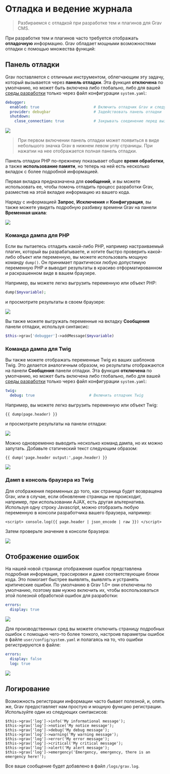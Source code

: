 # Отладка и ведение журнала

> Разбираемся с отладкой при разработке тем и плагинов для Grav CMS.

При разработке тем и плагинов часто требуется отображать **отладочную** информацию. Grav обладает мощными возможностями отладки с помощью множества функций:

## Панель отладки

Grav поставляется с отличным инструментом, облегчающим эту задачу, который вызывается через **панель отладки**. Эта функция **отключена** по умолчанию, но может быть включена либо глобально, либо для вашей [среды разработки](/08.advanced/04.environment-config/index) только через файл конфигурации `system.yaml`:

```yaml
debugger:
  enabled: true                        # Включить отладчик Grav и следующие настройки
  provider: debugbar                   # Задействовать панель отладки
  shutdown:
    close_connection: true             # Закрывать соединение перед вызовом onShutdown(). `false` для отладки
```

![](config.png)

> При первом включении панель отладки может появиться в виде небольшого значка Grav в нижнем левом углу страницы. При нажатии на нее отображается полная панель отладки.

Панель отладки PHP по-прежнему показывает общее **время обработки**, а также **использование памяти**, но теперь на ней есть несколько вкладок с более подробной информацией.

Первая вкладка предназначена для **сообщений**, и вы можете использовать ее, чтобы помочь отладить процесс разработки Grav, разместив на этой вкладке информацию из вашего кода.

Наряду с информацией **Запрос**, **Исключения** и **Конфигурация**, вы также можете увидеть подробную разбивку времени Grav на панели **Временная шкала**:

![](timeline.png)

### Команда дампа для PHP

Если вы пытаетесь отладить какой-либо PHP, например настраиваемый плагин, который вы разрабатываете, и хотите быстро проверить какой-либо объект или переменную, вы можете использовать мощную команду `dump()`. Он принимает практически любую допустимую переменную PHP и выводит результаты в красиво отформатированном и раскрашенном виде в вашем браузере.

Например, вы можете легко выгрузить переменную или объект PHP:

```php
dump($myvariable);
```

и просмотрите результаты в своем браузере:

![](dump.png)

Вы также можете выгружать переменные на вкладку **Сообщения** панели отладки, используя синтаксис:

```php
$this->grav['debugger']->addMessage($myvariable)
```

### Команда дампа для Twig

Вы также можете отображать переменные Twig из ваших шаблонов Twig. Это делается аналогичным образом, но результаты отображаются на панели **Сообщения** панели отладки. Эта функция **отключена** по умолчанию, но может быть включена либо глобально, либо для вашей [среды разработки](/08.advanced/04.environment-config/index) только через файл конфигурации `system.yaml`:

```yaml
twig:
  debug: true                        # Включить отладчик Twig
```

Например, вы можете легко выгрузить переменную или объект Twig:


```twig
{{ dump(page.header) }}
```


и просмотрите результаты на панели отладки:

![](twig-dump.png)

Можно одновременно выводить несколько команд дампа, но их можно запутать. Добавьте статический текст следующим образом:

```twig
{{ dump('page.header output:',page.header) }}
```


![](twig-dump-text.png)

### Дамп в консоль браузера из Twig

Для отображения переменных до того, как страница будет возвращена Grav, или в случае, если обновление страницы не происходит, например, при использовании AJAX, есть другая альтернатива. Используя одну строку Javascript, можно отобразить любую переменную в консоли разработчика вашего браузера, например:


```
<script> console.log({{ page.header | json_encode | raw }}) </script>
```


Затем проверьте значение в консоли браузера:

![](console-dump.png)

## Отображение ошибок

На нашей новой странице отображения ошибок представлена ​​подробная информация, трассировки и даже соответствующие блоки кода. Это помогает быстрее выявлять, выявлять и устранять критические ошибки. По умолчанию в Grav 1.0+ они отключены по умолчанию, поэтому вам нужно включить их, чтобы воспользоваться этой полезной обработкой ошибок для разработки:

```yaml
errors:
  display: true
```

![](error.png)

Для производственных сред вы можете отключить страницу подробных ошибок с помощью чего-то более тонкого, настроив параметры ошибок в файле `user/config/system.yaml` и полагаясь на то, что ошибки регистрируются в файле:

```yaml
errors:
  display: false
  log: true
```

![](error2.png)

## Логирование

Возможность регистрации информации часто бывает полезной, и, опять же, Grav предоставляет нам простую и мощную функцию регистрации. Используйте один из следующих синтаксисов:

```twig
$this->grav['log']->info('My informational message');
$this->grav['log']->notice('My notice message');
$this->grav['log']->debug('My debug message');
$this->grav['log']->warning('My warning message');
$this->grav['log']->error('My error message');
$this->grav['log']->critical('My critical message');
$this->grav['log']->alert('My alert message');
$this->grav['log']->emergency('Emergency, emergency, there is an emergency here!');

```

Все ваше сообщение будет добавлено в файл `/logs/grav.log`.
